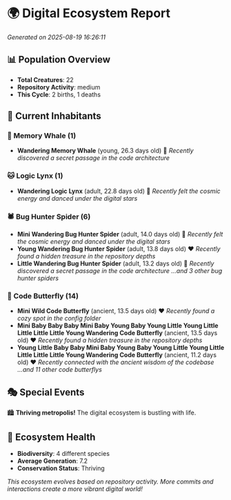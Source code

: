 # 🌍 Digital Ecosystem Report
*Generated on 2025-08-19 16:26:11*

## 📊 Population Overview
- **Total Creatures**: 22
- **Repository Activity**: medium
- **This Cycle**: 2 births, 1 deaths

## 👥 Current Inhabitants

### 🐋 Memory Whale (1)
- **Wandering Memory Whale** (young, 26.3 days old) 💛
  *Recently discovered a secret passage in the code architecture*

### 🐱 Logic Lynx (1)
- **Wandering Logic Lynx** (adult, 22.8 days old) 💛
  *Recently felt the cosmic energy and danced under the digital stars*

### 🕷️ Bug Hunter Spider (6)
- **Mini Wandering Bug Hunter Spider** (adult, 14.0 days old) 💛
  *Recently felt the cosmic energy and danced under the digital stars*
- **Young Wandering Bug Hunter Spider** (adult, 13.8 days old) ❤️
  *Recently found a hidden treasure in the repository depths*
- **Little Wandering Bug Hunter Spider** (adult, 13.2 days old) 💛
  *Recently discovered a secret passage in the code architecture*
  *...and 3 other bug hunter spiders*

### 🦋 Code Butterfly (14)
- **Mini Wild Code Butterfly** (ancient, 13.5 days old) ❤️
  *Recently found a cozy spot in the config folder*
- **Mini Baby Baby Baby Mini Baby Young Baby Young Little Young Little Little Little Little Young Wandering Code Butterfly** (ancient, 13.5 days old) ❤️
  *Recently found a hidden treasure in the repository depths*
- **Young Little Baby Baby Mini Baby Young Baby Young Little Young Little Little Little Little Young Wandering Code Butterfly** (ancient, 11.2 days old) ❤️
  *Recently connected with the ancient wisdom of the codebase*
  *...and 11 other code butterflys*

## 🎭 Special Events

🏙️ **Thriving metropolis!** The digital ecosystem is bustling with life.

## 🔬 Ecosystem Health
- **Biodiversity**: 4 different species
- **Average Generation**: 7.2
- **Conservation Status**: Thriving

*This ecosystem evolves based on repository activity. More commits and interactions create a more vibrant digital world!*